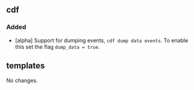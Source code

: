 ## cdf 

### Added

- [alpha] Support for dumping events, `cdf dump data events`. To enable
this set the flag `dump_data = true`.

## templates

No changes.